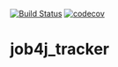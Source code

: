 [![Build Status](https://travis-ci.org/LukyanovSemyon/job4j_tracker.svg?branch=master)](https://travis-ci.org/LukyanovSemyon/job4j_tracker)
[![codecov](https://codecov.io/gh/LukyanovSemyon/job4j_tracker/branch/master/graph/badge.svg)](https://codecov.io/gh/LukyanovSemyon/job4j_tracker)

# job4j_tracker
